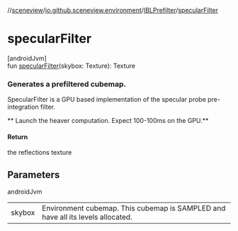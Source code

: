 //[sceneview](../../../index.md)/[io.github.sceneview.environment](../index.md)/[IBLPrefilter](index.md)/[specularFilter](specular-filter.md)

# specularFilter

[androidJvm]\
fun [specularFilter](specular-filter.md)(skybox: Texture): Texture

###  Generates a prefiltered cubemap.

SpecularFilter is a GPU based implementation of the specular probe pre-integration filter.

** Launch the heaver computation. Expect 100-100ms on the GPU.**

#### Return

the reflections texture

## Parameters

androidJvm

| | |
|---|---|
| skybox | Environment cubemap. This cubemap is SAMPLED and have all its levels allocated. |
